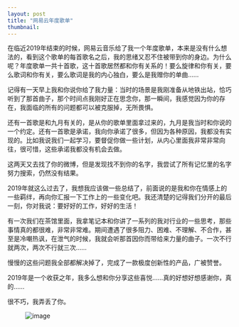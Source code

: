 ```yaml
---
layout: post
title: "网易云年度歌单"
thumbnail: 
---
```

在临近2019年结束的时候，网易云音乐给了我一个年度歌单，本来是没有什么想法的，看到这个歌单的每首歌名之后，我的思绪又忍不住被带到你的身边。为什么呢？年度歌单一共十首歌，这十首歌居然都和你有关系的！要么旋律和你有关，要么歌词和你有关，要么歌词是我的内心独白，要么是我赠你的单曲……

记得有一天早上我和你说你给了我力量：当时的场景是我刚准备从地铁出站，恰巧听到了那首曲子，那个时间点我刚好正在思念你，那一瞬间，我感觉因为你的存在，我面临的所有的问题都可以被克服掉，无所畏惧。

还有一首歌是和九月有关的，是从你的歌单里面拿过来的，九月是我当时和你说的一个约定。还有一首歌是承诺，我向你承诺了很多，但因为各种原因，我都没有实现的。比如我说我们一起学习，要督促你做一些计划，从内心里面我非常非常向往，很可惜，这些承诺我都没有机会去做。

这两天又去找了你的微博，但是发现找不到你的名字，我尝试了所有记忆里的名字努力搜索，仍然没有结果。

2019年就这么过去了，我想我应该做一些总结了，前面说的是我和你在情感上的一些羁绊，再向你汇报一下工作上的一些变化吧。我还清楚的记得我们分开的最后一刻，你对我说：要好好的工作，好好的生活！

有一次我们在茶馆里面，我拿笔记本和你讲了一系列的我对行业的一些思考，那些事情真的都很难，非常非常难。期间遭遇了很多阻力、困难、不理解、不合作，甚至是冷嘲热讽，在泄气的时候，我就会听那首因你而带给来力量的曲子。一次不行就两次，两次不行就三次……

慢慢的这些问题我全部都解决掉了，完成了一款极度创新性的产品，广被赞誉。

2019年是一个收获之年，我多么想和你分享这些喜悦……真的好想好想感谢你，真的……

很不巧，我弄丢了你。


<figure>
    <img src="{{ site.baseurl }}/upload/lost.jpeg" alt="image">
    <figcaption>
    </figcaption>
</figure>